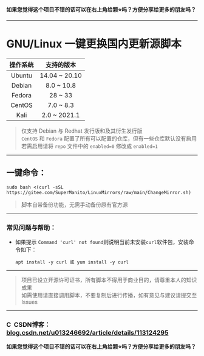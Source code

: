 __如果您觉得这个项目不错的话可以在右上角给颗⭐吗？方便分享给更多的朋友吗？__

***

# GNU/Linux 一键更换国内更新源脚本
| 操作系统  |   支持的版本   |
| :------: | :-----------: |
| Ubuntu   | 14.04 ~ 20.10 |
| Debian   | 8.0 ~ 10.8    |
| Fedora   | 28 ~ 33       |
| CentOS   | 7.0 ~ 8.3     |
| Kali     | 2.0 ~ 2021.1  |
> 仅支持 Debian 与 Redhat 发行版和及其衍生发行版\
> `CentOS` 和 `Fedora` 配置了所有可以配置的仓库，但有一些仓库默认没有启用\
> 若需启用请将 `repo` 文件中的 `enabled=0` 修改成 `enabled=1` 

***

## 一键命令：
    sudo bash <(curl -sSL https://gitee.com/SuperManito/LinuxMirrors/raw/main/ChangeMirror.sh)
> 脚本自带备份功能，无需手动备份原有官方源

***

### 常见问题与帮助：
- 如果提示 `Command 'curl' not found`则说明当前未安装`curl`软件包，安装命令如下：

      apt install -y curl 或 yum install -y curl

***

> 项目已设立开源许可证书，所有脚本不得用于商业目的，请尊重本人的知识成果\
> 如需使用请直接调用脚本，不要复制后进行传播，如有意见与建议请提交至 Issues

***

### <img src="https://g.csdnimg.cn/static/logo/favicon32.ico" width="16" height="16" alt="CSDN LOGO"/> CSDN博客：[blog.csdn.net/u013246692/article/details/113124295](https://blog.csdn.net/u013246692/article/details/113124295)
__如果您觉得这个项目不错的话可以在右上角给颗⭐吗？方便分享给更多的朋友吗？__
